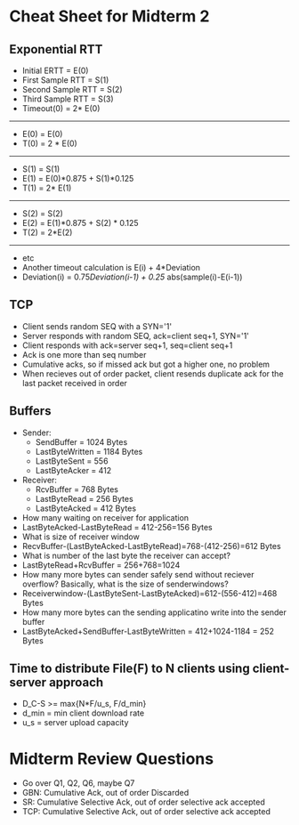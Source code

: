 # Cheat Sheet for Midterm 2
## Exponential RTT
* Initial ERTT = E(0)
* First Sample RTT = S(1)
* Second Sample RTT = S(2)
* Third Sample RTT = S(3)
* Timeout(0) = 2* E(0)
---------------------------
* E(0) = E(0)
* T(0) = 2 * E(0)
---------------------------
* S(1) = S(1)
* E(1) = E(0)*0.875 + S(1)*0.125
* T(1) = 2* E(1)
---------------------------
* S(2) = S(2)
* E(2) = E(1)*0.875 + S(2) * 0.125
* T(2) = 2*E(2)
---------------------------
* etc
* Another timeout calculation is E(i) + 4*Deviation
* Deviation(i) = 0.75*Deviation(i-1) + 0.25* abs(sample(i)-E(i-1))

## TCP
* Client sends random SEQ with a SYN='1'
* Server responds with random SEQ, ack=client seq+1, SYN='1'
* Client responds with ack=server seq+1, seq=client seq+1
* Ack is one more than seq number
* Cumulative acks, so if missed ack but got a higher one, no problem
* When recieves out of order packet, client resends duplicate ack for the last packet received in order
## Buffers
* Sender:
	* SendBuffer = 1024 Bytes
	* LastByteWritten = 1184 Bytes
	* LastByteSent = 556
	* LastByteAcker = 412
* Receiver:
	* RcvBuffer = 768 Bytes
	* LastByteRead = 256 Bytes
	* LastByteAcked = 412 Bytes
* How many waiting on receiver for application
* LastByteAcked-LastByteRead = 412-256=156 Bytes
* What is size of receiver window
* RecvBuffer-(LastByteAcked-LastByteRead)=768-(412-256)=612 Bytes
* What is number of the last byte the receiver can accept?
* LastByteRead+RcvBuffer = 256+768=1024
* How many more bytes can sender safely send without reciever overflow? Basically, what is the size of senderwindows?
* Receiverwindow-(LastByteSent-LastByteAcked)=612-(556-412)=468 Bytes
* How many more bytes can the sending applicatino write into the sender buffer
* LastByteAcked+SendBuffer-LastByteWritten = 412+1024-1184 = 252 Bytes
## Time to distribute File(F) to N clients using client-server approach
* D_C-S >= max{N*F/u_s, F/d_min}
* d_min = min client download rate
* u_s = server upload capacity


# Midterm Review Questions
* Go over Q1, Q2, Q6, maybe Q7
* GBN: Cumulative Ack, out of order Discarded
* SR: Cumulative Selective Ack, out of order selective ack accepted
* TCP: Cumulative Selective Ack, out of order selective ack accepted

